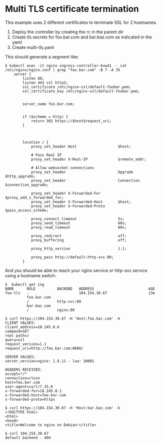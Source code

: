 # Multi TLS certificate termination

This example uses 2 different certificates to terminate SSL for 2 hostnames.

1. Deploy the controller by creating the rc in the parent dir
2. Create tls secrets for foo.bar.com and bar.baz.com as indicated in the yaml
3. Create multi-tls.yaml

This should generate a segment like:
```console
$ kubectl exec -it nginx-ingress-controller-6vwd1 -- cat /etc/nginx/nginx.conf | grep "foo.bar.com" -B 7 -A 35
    server {
        listen 80;
        listen 443 ssl http2;
        ssl_certificate /etc/nginx-ssl/default-foobar.pem;
        ssl_certificate_key /etc/nginx-ssl/default-foobar.pem;


        server_name foo.bar.com;


        if ($scheme = http) {
            return 301 https://$host$request_uri;
        }



        location / {
            proxy_set_header Host                   $host;

            # Pass Real IP
            proxy_set_header X-Real-IP              $remote_addr;

            # Allow websocket connections
            proxy_set_header                        Upgrade           $http_upgrade;
            proxy_set_header                        Connection        $connection_upgrade;

            proxy_set_header X-Forwarded-For        $proxy_add_x_forwarded_for;
            proxy_set_header X-Forwarded-Host       $host;
            proxy_set_header X-Forwarded-Proto      $pass_access_scheme;

            proxy_connect_timeout                   5s;
            proxy_send_timeout                      60s;
            proxy_read_timeout                      60s;

            proxy_redirect                          off;
            proxy_buffering                         off;

            proxy_http_version                      1.1;

            proxy_pass http://default-http-svc-80;
        }
```

And you should be able to reach your nginx service or http-svc service using a hostname switch:
```console
$  kubectl get ing
NAME      RULE          BACKEND   ADDRESS                         AGE
foo-tls   -                       104.154.30.67                   13m
          foo.bar.com
          /             http-svc:80
          bar.baz.com
          /             nginx:80

$ curl https://104.154.30.67 -H 'Host:foo.bar.com' -k
CLIENT VALUES:
client_address=10.245.0.6
command=GET
real path=/
query=nil
request_version=1.1
request_uri=http://foo.bar.com:8080/

SERVER VALUES:
server_version=nginx: 1.9.11 - lua: 10001

HEADERS RECEIVED:
accept=*/*
connection=close
host=foo.bar.com
user-agent=curl/7.35.0
x-forwarded-for=10.245.0.1
x-forwarded-host=foo.bar.com
x-forwarded-proto=https

$ curl https://104.154.30.67 -H 'Host:bar.baz.com' -k
<!DOCTYPE html>
<html>
<head>
<title>Welcome to nginx on Debian!</title>

$ curl 104.154.30.67
default backend - 404
```
